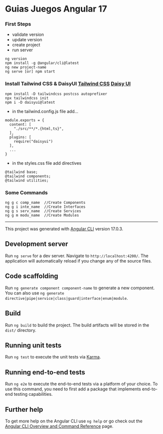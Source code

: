 # Guias Juegos Angular 17

### First Steps
* validate version
* update version
* create project
* run server
```
ng version
npm install -g @angular/cli@latest
ng new project-name
ng serve [or] npm start
```

### Install Tailwind CSS & DaisyUI [Tailwind CSS](https://tailwindcss.com) [Daisy UI](https://daisyui.com)
```
npm install -D tailwindcss postcss autoprefixer
npx tailwindcss init
npm i -D daisyui@latest
```

* in the tailwind.config.js file add...
```
module.exports = {
  content: [
    "./src/**/*.{html,ts}",
  ],
  plugins: [
    require("daisyui")
  ],
  ...
}
```

* in the styles.css file add directives
```
@tailwind base;
@tailwind components;
@tailwind utilities;
```

### Some Commands
```
ng g c comp_name  //Create Components
ng g i inte_name  //Create Interfaces
ng g s serv_name  //Create Services
ng g m modu_name  //Create Modules
```

<hr>

This project was generated with [Angular CLI](https://github.com/angular/angular-cli) version 17.0.3.

## Development server

Run `ng serve` for a dev server. Navigate to `http://localhost:4200/`. The application will automatically reload if you change any of the source files.

## Code scaffolding

Run `ng generate component component-name` to generate a new component. You can also use `ng generate directive|pipe|service|class|guard|interface|enum|module`.

## Build

Run `ng build` to build the project. The build artifacts will be stored in the `dist/` directory.

## Running unit tests

Run `ng test` to execute the unit tests via [Karma](https://karma-runner.github.io).

## Running end-to-end tests

Run `ng e2e` to execute the end-to-end tests via a platform of your choice. To use this command, you need to first add a package that implements end-to-end testing capabilities.

## Further help

To get more help on the Angular CLI use `ng help` or go check out the [Angular CLI Overview and Command Reference](https://angular.io/cli) page.
